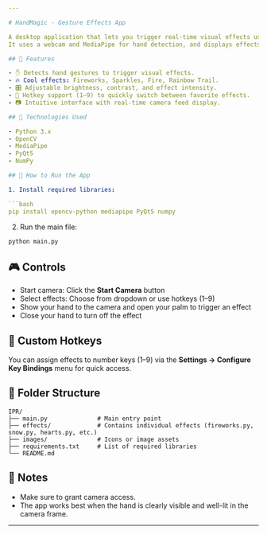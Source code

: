```yaml
---

# HandMagic - Gesture Effects App

A desktop application that lets you trigger real-time visual effects using hand gestures.  
It uses a webcam and MediaPipe for hand detection, and displays effects like fireworks, flames, rainbow trails, and sparkles using OpenCV and PyQt5.

## 🎯 Features

- ✋ Detects hand gestures to trigger visual effects.
- 🔥 Cool effects: Fireworks, Sparkles, Fire, Rainbow Trail.
- 🎛 Adjustable brightness, contrast, and effect intensity.
- 🧠 Hotkey support (1–9) to quickly switch between favorite effects.
- 📷 Intuitive interface with real-time camera feed display.

## 🧱 Technologies Used

- Python 3.x  
- OpenCV  
- MediaPipe  
- PyQt5  
- NumPy  

## 🚀 How to Run the App

1. Install required libraries:

```bash
pip install opencv-python mediapipe PyQt5 numpy
```

2. Run the main file:

```bash
python main.py
```

## 🎮 Controls

- Start camera: Click the **Start Camera** button  
- Select effects: Choose from dropdown or use hotkeys (1–9)  
- Show your hand to the camera and open your palm to trigger an effect  
- Close your hand to turn off the effect  

## 🧠 Custom Hotkeys

You can assign effects to number keys (1–9) via the **Settings → Configure Key Bindings** menu for quick access.

## 📁 Folder Structure

```
IPR/  
├── main.py              # Main entry point  
├── effects/             # Contains individual effects (fireworks.py, snow.py, hearts.py, etc.)  
├── images/              # Icons or image assets  
├── requirements.txt     # List of required libraries  
└── README.md  
```

## 📌 Notes

- Make sure to grant camera access.  
- The app works best when the hand is clearly visible and well-lit in the camera frame.

---
```


